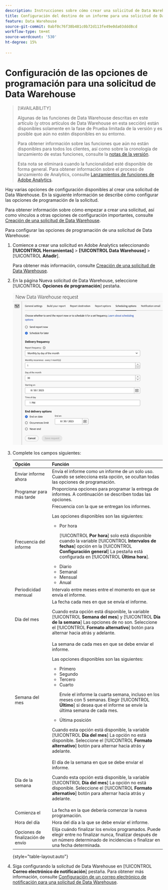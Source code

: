 ```yaml
---
description: Instrucciones sobre cómo crear una solicitud de Data Warehouse.
title: Configuración del destino de un informe para una solicitud de Data Warehouse
feature: Data Warehouse
source-git-commit: 0abf0c76f38b481c0b72d113fe49e0da03ddd8cd
workflow-type: tm+mt
source-wordcount: '530'
ht-degree: 15%

---
```


# Configuración de las opciones de programación para una solicitud de Data Warehouse

>[!AVAILABILITY]
>
>Algunas de las funciones de Data Warehouse descritas en este artículo (y otros artículos de Data Warehouse en esta sección) están disponibles solamente en la fase de Prueba limitada de la versión y es posible que aún no estén disponibles en su entorno.
>
>Para obtener información sobre las funciones que aún no están disponibles para todos los clientes, así como sobre la cronología de lanzamiento de estas funciones, consulte la [notas de la versión](/help/release-notes/latest.md).
>
>Esta nota se eliminará cuando la funcionalidad esté disponible de forma general. Para obtener información sobre el proceso de lanzamiento de Analytics, consulte [Lanzamientos de funciones de Adobe Analytics](/help/release-notes/releases.md).

Hay varias opciones de configuración disponibles al crear una solicitud de Data Warehouse. En la siguiente información se describe cómo configurar las opciones de programación de la solicitud.

Para obtener información sobre cómo empezar a crear una solicitud, así como vínculos a otras opciones de configuración importantes, consulte [Creación de una solicitud de Data Warehouse](/help/export/data-warehouse/create-request/t-dw-create-request.md).

Para configurar las opciones de programación de una solicitud de Data Warehouse:

1. Comience a crear una solicitud en Adobe Analytics seleccionando **[!UICONTROL Herramientas]** > **[!UICONTROL Data Warehouse]** > [!UICONTROL **Añadir**].

   Para obtener más información, consulte [Creación de una solicitud de Data Warehouse](/help/export/data-warehouse/create-request/t-dw-create-request.md).

1. En la página Nueva solicitud de Data Warehouse, seleccione [!UICONTROL **Opciones de programación**] pestaña.

   ![Pestaña Destino del informe](assets/dw-scheduling-options.png) <!-- update screenshot -->

1. Complete los campos siguientes:

   | Opción | Función |
   |---------|----------|
   | Enviar informe ahora | Envía el informe como un informe de un solo uso. Cuando se selecciona esta opción, se ocultan todas las opciones de programación. |
   | Programar para más tarde | Proporciona opciones para programar la entrega de informes. A continuación se describen todas las opciones. |
   | Frecuencia del informe | Frecuencia con la que se entregan los informes. <p>Las opciones disponibles son las siguientes:</p><ul><li>Por hora</li><p>[!UICONTROL **Por hora**] solo está disponible cuando la variable [!UICONTROL **Intervalos de fechas**] opción en la [!UICONTROL **Configuración general**] La pestaña está configurada en [!UICONTROL **Última hora**].</p><li>Diario</li><li>Semanal</li><li>Mensual</li><li>Anual</li></ul>  <!-- Is this valid? Was in the old docs: "To schedule Data Warehouse requests for Daily, Weekly, Monthly, or Yearly, make sure *Preset* is correctly selected" --> |
   | Periodicidad mensual | Intervalo entre meses entre el momento en que se envía el informe. |
   | Día del mes | La fecha cada mes en que se envía el informe.<p>Cuando esta opción está disponible, la variable [!UICONTROL **Semana del mes**] y [!UICONTROL **Día de la semana**] Las opciones de no son. Seleccione el [!UICONTROL **Formato alternativo**] botón para alternar hacia atrás y adelante. </p> |
   | Semana del mes | La semana de cada mes en que se debe enviar el informe. <p>Las opciones disponibles son las siguientes:</p><ul><li>Primero</li><li>Segundo</li><li>Tercero</li><li>Cuarto</li><p>Envíe el informe la cuarta semana, incluso en los meses con 5 semanas. Elegir [!UICONTROL **Último**] si desea que el informe se envíe la última semana de cada mes.</p><li>Última posición</li></ul><p>Cuando esta opción está disponible, la variable [!UICONTROL **Día del mes**] La opción no está disponible. Seleccione el [!UICONTROL **Formato alternativo**] botón para alternar hacia atrás y adelante. </p> |
   | Día de la semana | El día de la semana en que se debe enviar el informe. <p>Cuando esta opción está disponible, la variable [!UICONTROL **Día del mes**] La opción no está disponible. Seleccione el [!UICONTROL **Formato alternativo**] botón para alternar hacia atrás y adelante. </p> |
   | Comienza el | La fecha en la que debería comenzar la nueva programación. |
   | Hora del día | Hora del día a la que se debe enviar el informe. |
   | Opciones de finalización de envío | Elija cuándo finalizar los envíos programados. Puede elegir entre no finalizar nunca, finalizar después de un número determinado de incidencias o finalizar en una fecha determinada. |

   {style="table-layout:auto"}

1. Siga configurando la solicitud de Data Warehouse en [!UICONTROL **Correo electrónico de notificación**] pestaña. Para obtener más información, consulte [Configuración de un correo electrónico de notificación para una solicitud de Data Warehouse](/help/export/data-warehouse/create-request/dw-request-email.md).

